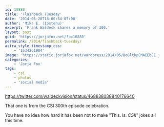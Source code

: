 ```yaml
---
id: 10880
title: 'Flashback Tuesday'
date: '2014-05-20T18:00:54-07:00'
author: 'Mika E. (Ipstenu)'
excerpt: 'Frank Waldeck shares a memory of 300.'
layout: post
guid: 'https://jorjafox.net/?p=10880'
permalink: /2014/flashback-tuesday/
astra_style_timestamp_css:
    - '1634261904'
image: 'https://static.jorjafox.net/wordpress/2014/05/BoGltkpCMAEEbJE.jpg'
categories:
    - 'Jorja Fox'
tags:
    - csi
    - photos
    - 'social media'
---
```


https://twitter.com/waldeckvision/status/468838038840176640

That one is from the CSI 300th episode celebration.

You have no idea how hard it has been not to make "This. Is. _CSI!_" jokes all this time.
